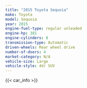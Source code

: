 ```yaml
---
title: "2015 Toyota Sequoia"
make: Toyota
model: Sequoia
year: 2015
engine-fuel-type: regular unleaded
engine-hp: 381
engine-cylinders: 8
transmission-type: Automatic
driven-wheels: Rear wheel drive
number-of-doors: 4
market-category: N/A
vehicle-size: Large
vehicle-style: 4dr SUV
---
```


{{< car_info >}}
